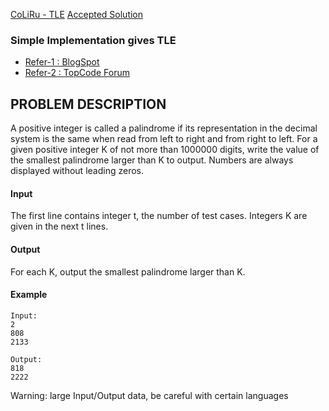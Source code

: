 [CoLiRu - TLE](http://ideone.com/RUx1oq)
[Accepted Solution](http://ideone.com/0tzjuY)

### Simple Implementation gives TLE 
* [Refer-1 : BlogSpot](http://programmerthing.blogspot.nl/2011/05/spoj-5-next-palindrome-problem-code.html)
* [Refer-2 : TopCode Forum](http://apps.topcoder.com/forums/?module=Thread&threadID=570484&start=0&mc=16)

## PROBLEM DESCRIPTION
A positive integer is called a palindrome if its representation in the decimal system is the same when read from left to right and from right to left. For a given positive integer K of not more than 1000000 digits, write the value of the smallest palindrome larger than K to output. Numbers are always displayed without leading zeros.


#### Input

The first line contains integer t, the number of test cases. Integers K are given in the next t lines.

#### Output

For each K, output the smallest palindrome larger than K.

#### Example

```
Input:
2
808
2133

Output:
818
2222
```

Warning: large Input/Output data, be careful with certain languages

